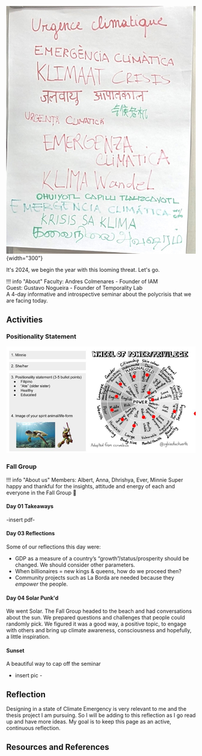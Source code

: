 ![](../../images/Design-Climate-Emergency/krisis-sa-klima.jpg){width="300"}

It's 2024, we begin the year with this looming threat. Let's go.

!!! info "About"
    Faculty: Andres Colmenares - Founder of IAM  
    Guest: Gustavo Nogueira - Founder of Temporality Lab  
    A 4-day informative and introspective seminar about the polycrisis that we are facing today.  

## Activities
### Positionality Statement
![](../../images/Design-Climate-Emergency/positionality-statement.jpg)

### Fall Group
!!! info "About us"
    Members: Albert, Anna, Dhrishya, Ever, Minnie 
    Super happy and thankful for the insights, attitude and energy of each and everyone in the Fall Group 🙏

#### Day 01 Takeaways
-insert pdf-

#### Day 03 Reflections
Some of our reflections this day were:
- GDP as a measure of a country’s “growth”/status/prosperity should be changed. We should consider other parameters.
- When billionaires = new kings & queens, how do we proceed then?
- Community projects such as La Borda are needed because they *empower* the people.

#### Day 04 Solar Punk'd
We went Solar. The Fall Group headed to the beach and had conversations about the sun. We prepared questions and challenges that people could randomly pick. We figured it was a good way, a positive topic, to engage with others and bring up climate awareness, consciousness and hopefully, a little inspiration.

#### Sunset
A beautiful way to cap off the seminar
- insert pic -  

## Reflection

Designing in a state of Climate Emergency is very relevant to me and the thesis project I am pursuing. So I will be adding to this reflection as I go read up and have more ideas. My goal is to keep this page as an active, continuous reflection.


## Resources and References
